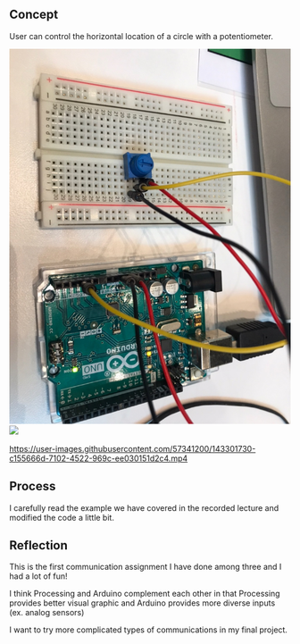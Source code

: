 ## Concept
User can control the horizontal location of a circle with a potentiometer. 

![](1125photo.jpg)
![](circuitphoto.jpg)




https://user-images.githubusercontent.com/57341200/143301730-c155666d-7102-4522-969c-ee030151d2c4.mp4




## Process
I carefully read the example we have covered in the recorded lecture and modified the code a little bit. 


## Reflection 
This is the first communication assignment I have done among three and I had a lot of fun!

I think Processing and Arduino complement each other in that Processing provides better visual graphic and Arduino provides more diverse inputs (ex. analog sensors) 

I want to try more complicated types of communications in my final project. 


